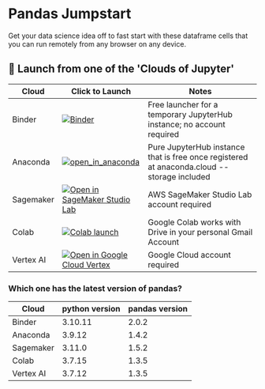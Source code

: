 # Pandas Jumpstart
Get your data science idea off to fast start with these dataframe cells that you can run remotely from any browser on any device.<br>

## :notebook: Launch from one of the 'Clouds of Jupyter'

| Cloud | Click to Launch | Notes |
|----|-------|--------------------|
|   Binder |[![Binder](https://mybinder.org/badge_logo.svg)](https://mybinder.org/v2/gh/qvoice2000/my-pandas/HEAD) | Free launcher for a temporary JupyterHub instance; no account required |
|   Anaconda |[![open_in_anaconda](https://static.anaconda.cloud/content/a22d04e8445b700f28937ab3231b8cded505d0395c63b7a269696722196d5415)](https://anaconda.cloud/api/nbserve/launch_notebook?nb_url=https%3A%2F%2Fraw.githubusercontent.com%2Fqvoice2000%2Fmy-pandas%2Fmain%2Fbasics.ipynb) | Pure JupyterHub instance that is free once registered at anaconda.cloud -- storage included|
|   Sagemaker|  [![Open in SageMaker Studio Lab](https://studiolab.sagemaker.aws/studiolab.svg)](https://studiolab.sagemaker.aws/import/github/qvoice2000/my-pandas/blob/main/basics.ipynb) | AWS SageMaker Studio Lab account required |
|   Colab |[![Colab launch](https://cloud.google.com/ml-engine/images/colab-logo-32px.png)](https://colab.research.google.com/github/qvoice2000/my-pandas/blob/main/basics.ipynb) | Google Colab works with Drive in your personal Gmail Account |
|   Vertex AI |  [![Open in Google Cloud Vertex](https://lh3.googleusercontent.com/UiNooY4LUgW_oTvpsNhPpQzsstV5W8F7rYgxgGBD85cWJoLmrOzhVs_ksK_vgx40SHs7jCqkTkCk=e14-rj-sc0xffffff-h130-w32)](https://console.cloud.google.com/vertex-ai/workbench/deploy-notebook?download_url=https://raw.githubusercontent.com/qvoice2000/my-pandas/blob/main/basics.ipynb) | Google Cloud account required |

### Which one has the latest version of pandas?

| Cloud | python version | pandas version |
|----|-------|--------------------|
|   Binder | 3.10.11 | 2.0.2 |
|   Anaconda | 3.9.12 | 1.4.2 |
|   Sagemaker|  3.11.0 | 1.5.2 |
|   Colab | 3.7.15 | 1.3.5 |
|   Vertex AI |  3.7.12 | 1.3.5 |
